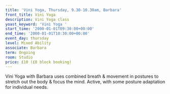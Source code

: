 ```yaml
---
title: 'Vini Yoga, Thursday, 9.30-10.30am, Barbara'
front_title: Vini Yoga
description: Vini Yoga class
yoast_keyword: 'Vini Yoga '
start_time: '2000-01-01T09:30:00+00:00'
end_time: '2000-01-01T10:30:00+00:00'
event_day: thursday
level: Mixed Ability
associate: Barbara
term: Ongoing
room: Studio
price: £10 (£8 block booking)
---
```


Vini Yoga with Barbara uses combined breath & movement in postures to stretch out the body & focus the mind. Active, with some posture adaptation for individual needs.

